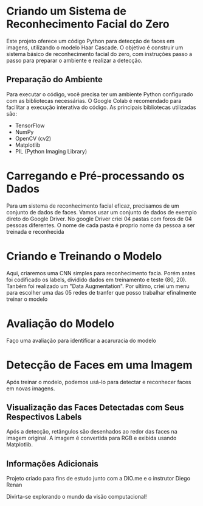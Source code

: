 # Criando um Sistema de Reconhecimento Facial do Zero

Este projeto oferece um código Python para detecção de faces em imagens, utilizando o modelo Haar Cascade. O objetivo é construir um sistema básico de reconhecimento facial do zero, com instruções passo a passo para preparar o ambiente e realizar a detecção.

## Preparação do Ambiente
Para executar o código, você precisa ter um ambiente Python configurado com as bibliotecas necessárias. O Google Colab é recomendado para facilitar a execução interativa do código. As principais bibliotecas utilizadas são:
- TensorFlow
- NumPy
- OpenCV (cv2)
- Matplotlib
- PIL (Python Imaging Library)


# Carregando e Pré-processando os Dados
Para um sistema de reconhecimento facial eficaz, precisamos de um conjunto de dados de faces. Vamos usar um conjunto de dados de exemplo direto do Google Driver. No google Driver criei 04 pastas com foros de 04 pessoas diferentes. O nome de cada pasta é proprio nome da pessoa a ser treinada e reconhecida

# Criando e Treinando o Modelo
Aqui, criaremos uma CNN simples para reconhecimento facia. Porém antes foi codificado os labels, dividido dados em treinamento e teste (80, 20). Tanbém foi realizado um "Data Augmentation". Por ultimo, criei um menu para escolher uma das 05 redes de tranfer que posso trabalhar efinalmente treinar o modelo 

# Avaliação do Modelo
Faço uma avaliação para identificar a acaruracia do modelo

# Detecção de Faces em uma Imagem
Após treinar o modelo, podemos usá-lo para detectar e reconhecer faces em novas imagens.

## Visualização das Faces Detectadas com Seus Respectivos Labels 
Após a detecção, retângulos são desenhados ao redor das faces na imagem original. A imagem é convertida para RGB e exibida usando Matplotlib.




## Informações Adicionais
Projeto criado para fins de estudo junto com a DIO.me e o instrutor Diego Renan

Divirta-se explorando o mundo da visão computacional!
